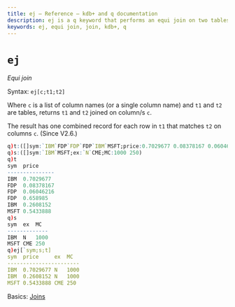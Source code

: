 ```yaml
---
title: ej – Reference – kdb+ and q documentation
description: ej is a q keyword that performs an equi join on two tables.
keywords: ej, equi join, join, kdb+, q
---
```

# `ej` 






_Equi join_

Syntax: `ej[c;t1;t2]`

Where `c` is a list of column names (or a single column name) and `t1` and `t2` are tables, returns `t1` and `t2` joined on column/s `c`.

The result has one combined record for each row in `t1` that matches `t2` on columns `c`. (Since V2.6.)

```q
q)t:([]sym:`IBM`FDP`FDP`FDP`IBM`MSFT;price:0.7029677 0.08378167 0.06046216 0.658985 0.2608152 0.5433888)
q)s:([]sym:`IBM`MSFT;ex:`N`CME;MC:1000 250)
q)t
sym  price
---------------
IBM  0.7029677
FDP  0.08378167
FDP  0.06046216
FDP  0.658985
IBM  0.2608152
MSFT 0.5433888
q)s
sym  ex  MC
-------------
IBM  N   1000
MSFT CME 250
q)ej[`sym;s;t]
sym  price     ex  MC
-----------------------
IBM  0.7029677 N   1000
IBM  0.2608152 N   1000
MSFT 0.5433888 CME 250
```



<i class="far fa-hand-point-right"></i> 
Basics: [Joins](../basics/joins.md)


